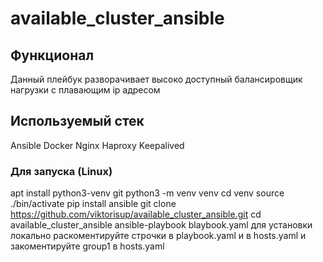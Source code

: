 # available_cluster_ansible
## Функционал
Данный плейбук разворачивает высоко доступный балансировщик нагрузки с плавающим ip адресом
## Используемый стек
Ansible
Docker
Nginx
Haproxy
Keepalived
### Для запуска (Linux)
apt install python3-venv git
python3 -m venv venv
cd venv
source ./bin/activate
pip install ansible
git clone https://github.com/viktorisup/available_cluster_ansible.git
cd available_cluster_ansible
ansible-playbook blaybook.yaml
для установки локально раскоментируйте строчки в playbook.yaml и в hosts.yaml и закоментируйте group1 в hosts.yaml

